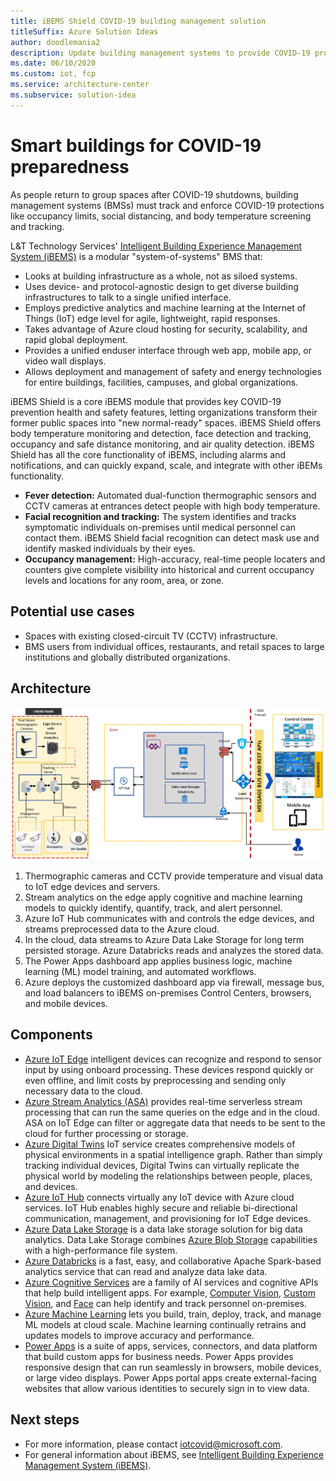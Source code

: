 ```yaml
---
title: iBEMS Shield COVID-19 building management solution
titleSuffix: Azure Solution Ideas
author: doodlemania2
description: Update building management systems to provide COVID-19 protections with intelligent IoT Edge devices and cloud-powered apps.
ms.date: 06/10/2020
ms.custom: iot, fcp
ms.service: architecture-center
ms.subservice: solution-idea
---
```


# Smart buildings for COVID-19 preparedness

As people return to group spaces after COVID-19 shutdowns, building management systems (BMSs) must track and enforce COVID-19 protections like occupancy limits, social distancing, and body temperature screening and tracking.

L&T Technology Services' [Intelligent Building Experience Management System (iBEMS)](https://www.ltts.com/solutions/i-bems) is a modular "system-of-systems" BMS that:
- Looks at building infrastructure as a whole, not as siloed systems.
- Uses device- and protocol-agnostic design to get diverse building infrastructures to talk to a single unified interface.
- Employs predictive analytics and machine learning at the Internet of Things (IoT) edge level for agile, lightweight, rapid responses.
- Takes advantage of Azure cloud hosting for security, scalability, and rapid global deployment.
- Provides a unified enduser interface through web app, mobile app, or video wall displays.
- Allows deployment and management of safety and energy technologies for entire buildings, facilities, campuses, and global organizations.

iBEMS Shield is a core iBEMS module that provides key COVID-19 prevention health and safety features, letting organizations transform their former public spaces into "new normal-ready" spaces. iBEMS Shield offers body temperature monitoring and detection, face detection and tracking, occupancy and safe distance monitoring, and air quality detection. iBEMS Shield has all the core functionality of iBEMS, including alarms and notifications, and can quickly expand, scale, and integrate with other iBEMs functionality.

- **Fever detection:** Automated dual-function thermographic sensors and CCTV cameras at entrances detect people with high body temperature.
- **Facial recognition and tracking:** The system identifies and tracks symptomatic individuals on-premises until medical personnel can contact them. iBEMS Shield facial recognition can detect mask use and identify masked individuals by their eyes.
- **Occupancy management:** High-accuracy, real-time people locaters and counters give complete visibility into historical and current occupancy levels and locations for any room, area, or zone.

## Potential use cases

- Spaces with existing closed-circuit TV (CCTV) infrastructure.
- BMS users from individual offices, restaurants, and retail spaces to large institutions and globally distributed organizations.

## Architecture

![iBEMS Shield architecture](../media/ibems-shield.png)

1. Thermographic cameras and CCTV provide temperature and visual data to IoT edge devices and servers.
2. Stream analytics on the edge apply cognitive and machine learning models to quickly identify, quantify, track, and alert personnel.
3. Azure IoT Hub communicates with and controls the edge devices, and streams preprocessed data to the Azure cloud.
4. In the cloud, data streams to Azure Data Lake Storage for long term persisted storage. Azure Databricks reads and analyzes the stored data.
5. The Power Apps dashboard app applies business logic, machine learning (ML) model training, and automated workflows.
6. Azure deploys the customized dashboard app via firewall, message bus, and load balancers to iBEMS on-premises Control Centers, browsers, and mobile devices.

## Components

- [Azure IoT Edge](https://azure.microsoft.com/services/iot-edge/) intelligent devices can recognize and respond to sensor input by using onboard processing. These devices respond quickly or even offline, and limit costs by preprocessing and sending only necessary data to the cloud.
- [Azure Stream Analytics (ASA)](https://azure.microsoft.com/services/stream-analytics) provides real-time serverless stream processing that can run the same queries on the edge and in the cloud. ASA on IoT Edge can filter or aggregate data that needs to be sent to the cloud for further processing or storage.
- [Azure Digital Twins](https://azure.microsoft.com/services/digital-twins/) IoT service creates comprehensive models of physical environments in a spatial intelligence graph. Rather than simply tracking individual devices, Digital Twins can virtually replicate the physical world by modeling the relationships between people, places, and devices.
- [Azure IoT Hub](https://azure.microsoft.com/services/iot-hub/) connects virtually any IoT device with Azure cloud services. IoT Hub enables highly secure and reliable bi-directional communication, management, and provisioning for IoT Edge devices.
- [Azure Data Lake Storage](https://azure.microsoft.com/services/storage/data-lake-storage/) is a data lake storage solution for big data analytics. Data Lake Storage combines [Azure Blob Storage](https://azure.microsoft.com/services/storage/blobs/) capabilities with a high-performance file system.
- [Azure Databricks](https://docs.microsoft.com/azure/azure-databricks/what-is-azure-databricks) is a fast, easy, and collaborative Apache Spark-based analytics service that can read and analyze data lake data.
- [Azure Cognitive Services](https://azure.microsoft.com/services/cognitive-services/) are a family of AI services and cognitive APIs that help build intelligent apps. For example, [Computer Vision](https://azure.microsoft.com/services/cognitive-services/computer-vision/), [Custom Vision](https://azure.microsoft.com/services/cognitive-services/custom-vision-service/), and [Face](https://azure.microsoft.com/services/cognitive-services/face/) can help identify and track personnel on-premises.
- [Azure Machine Learning](https://azure.microsoft.com/services/machine-learning/) lets you build, train, deploy, track, and manage ML models at cloud scale. Machine learning continually retrains and updates models to improve accuracy and performance.
- [Power Apps](https://azure.microsoft.com/products/powerapps/) is a suite of apps, services, connectors, and data platform that build custom apps for business needs. Power Apps provides responsive design that can run seamlessly in browsers, mobile devices, or large video displays. Power Apps portal apps create external-facing websites that allow various identities to securely sign in to view data.

## Next steps

- For more information, please contact [iotcovid@microsoft.com](mailto:iotcovid@microsoft.com).
- For general information about iBEMS, see [Intelligent Building Experience Management System (iBEMS)](https://www.ltts.com/solutions/i-bems).

